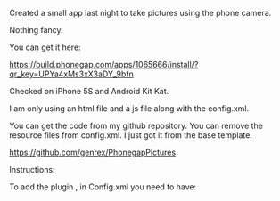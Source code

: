 Created a small app last night to take pictures using the phone camera.

Nothing fancy. 

You can get it here:

https://build.phonegap.com/apps/1065666/install/?qr_key=UPYa4xMs3xX3aDY_9bfn

Checked on iPhone 5S and Android Kit Kat.

I am only using an html file and a js file along with the config.xml.

You can get the code from my github repository. You can remove the resource files from config.xml. I just got it from the base template.

https://github.com/genrex/PhonegapPictures

Instructions:

To add the plugin , in Config.xml you need to have:
